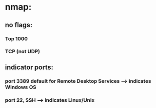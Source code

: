 

# nmap:
## no flags:
### Top 1000
### TCP (not UDP)

## indicator ports: 
### port 3389 default for Remote Desktop Services --> indicates Windows OS
### port 22, SSH --> indicates Linux/Unix


